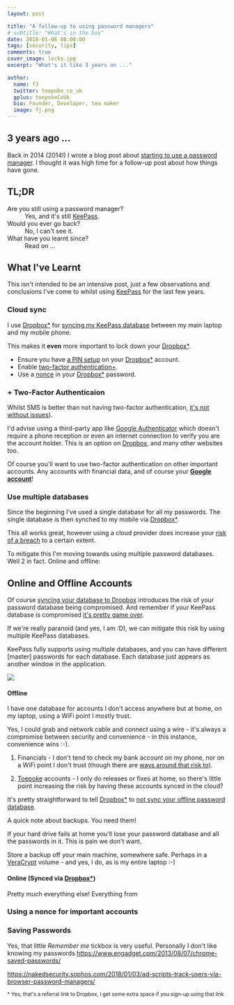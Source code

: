 ```yaml
---
layout: post

title: "A follow-up to using password managers"
# subtitle: "What's in the box"
date: 2018-01-06 08:00:00
tags: [security, tips]
comments: true
cover_image: locks.jpg
excerpt: "What's it like 3 years on ..."

author:
  name: fJ
  twitter: toepoke_co_uk
  gplus: toepokeCoUk
  bio: Founder, Developer, tea maker
  image: fj.png 
---
```


## 3 years ago ...

Back in 2014 (2014!) I wrote a blog post about [starting to use a password manager](http://toepoke.github.io/2014/06/07/living-with-a-password-manager-in-the-real-world.html).  I thought it was high time for a follow-up post about how things have gone.

## TL;DR

<dl class="dl.horizontal">
  <dt>Are you still using a password manager?</dt><dd>Yes, and it's still <a href="https://keepass.info">KeePass</a>.</dd>
  <dt>Would you ever go back?</dt><dd>No, I can't see it.</dd>
  <dt>What have you learnt since?</dt><dd>Read on ...</dd>
</dl>

## What I've Learnt

This isn't intended to be an intensive post, just a few observations and conclusions I've come to whilst using [KeePass](https://keepass.info) for the last few years.

### <div name="cloud-sync">Cloud sync</div>
I use [Dropbox*](https://db.tt/oygIDRDY3M) for [syncing my KeePass database](https://keepass.info/help/v2/sync.html) between my main laptop and my mobile phone.  

This makes it **even** more important to lock down your [Dropbox*](https://db.tt/oygIDRDY3M).

+ Ensure you have [a PIN setup](https://www.dropbox.com/help/mobile/passcode-phone-tablet) on your [Dropbox*](https://db.tt/oygIDRDY3M) account.
+ Enable [two-factor authentication](https://www.dropbox.com/account/security)[+](#two-factor).
+ Use a [nonce](#nonce) in your [Dropbox*](https://db.tt/oygIDRDY3M) password.

### <div name="two-factor">+ Two-Factor Authenticaion</div>

Whilst SMS is better than not having two-factor authentication, [it's not without issues](https://twitter.com/toepoke_co_uk/status/873871178309488640?s=09)).

I'd advise using a third-party app like [Google Authenticator](https://support.google.com/accounts/answer/1066447?co=GENIE.Platform%3DAndroid&hl=en) which doesn't require a phone reception or even an internet connection to verify you are the account holder.  This is an option on [Dropbox](https://db.tt/oygIDRDY3M), and many other websites too.

Of course you'll want to use two-factor authentication on other important accounts.  Any accounts with financial data, and of course your **[Google account](https://myaccount.google.com)**!


### Use multiple databases
Since the beginning I've used a single database for all my passwords.  The single database is then synched to my mobile via [Dropbox*](https://db.tt/oygIDRDY3M).

This all works great, however using a cloud provider does increase your [risk of a breach](https://www.theguardian.com/technology/2016/aug/31/dropbox-hack-passwords-68m-data-breach) to a certain extent.

To mitigate this I'm moving towards using multiple password databases.  Well 2 in fact.  Online and offline:

## Online and Offline Accounts

Of course [syncing your database to Dropbox](#cloud-sync) introduces the risk of your password database being compromised.  And remember if your KeePass database is compromised [it's pretty game over](https://www.rubydevices.com.au/blog/how-to-hack-keepass).

If we're really paranoid (and yes, I am :D), we can mitigate this risk by using multiple KeePass databases.

KeePass fully supports using multiple databases, and you can have different [master] passwords for each database.  Each database just appears as another window in the application.

<img src="http://keepass.info/screenshots/keepass_2x/main_big.png" />

#### Offline

I have one database for accounts I don't access anywhere but at home, on my laptop, using a WiFi point I mostly trust. 

Yes, I could grab and network cable and connect using a wire - it's always a compromise between security and convenience - in this instance, convenience wins :-).

1. Financials - I don't tend to check my bank account on my phone, nor on a WiFi point I don't trust (though there are [ways around that risk to](https://ipvanish.com)).  

2. [Toepoke](https://toepoke.co.uk) accounts - I only do releases or fixes at home, so there's little point increasing the risk by having these accounts synced in the cloud?

It's pretty straightforward to tell [Dropbox*](https://db.tt/oygIDRDY3M) to [not sync your offline password database](https://www.dropbox.com/help/syncing-uploads/selective-sync-overview).

<p class="text-danger">
A quick note about backups.  You need them!  

If your hard drive fails at home you'll lose your password database and all the passwords in it.  This is pain we don't want.

Store a backup off your main machine, somewhere safe.  Perhaps in a [VeraCrypt](https://www.veracrypt.fr) volume - and yes, I do, as is my entire laptop :-)
</p>

#### Online (Synced via [Dropbox*](https://db.tt/oygIDRDY3M))

Pretty much everything else!  Everything from 




### <div name="nonce">Using a nonce for important accounts</div>


### Saving Passwords

Yes, that little *Remember me* tickbox is very useful.  Personally I don't like knowing my passwords
https://www.engadget.com/2013/08/07/chrome-saved-passwords/

https://nakedsecurity.sophos.com/2018/01/03/ad-scripts-track-users-via-browser-password-managers/


<small>* Yes, that's a referral link to Dropbox, I get some extra space if you sign-up using that link</small>
